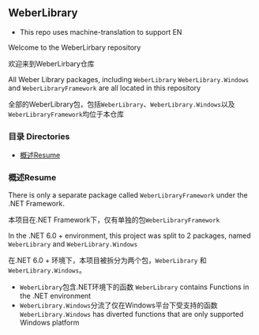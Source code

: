 ## WeberLibrary

* This repo uses machine-translation to support EN

Welcome to the WeberLirbary repository

欢迎来到WeberLirbary仓库


All Weber Library packages, including `WeberLibrary` `WeberLibrary.Windows` and `WeberLibraryFramework` are all located in this repository

全部的WeberLibrary包，包括`WeberLibrary`、`WeberLibrary.Windows`以及`WeberLibraryFramework`均位于本仓库


### 目录 Directories

* [概述Resume](#概述Resume)

### 概述Resume

There is only a separate package called `WeberLibraryFramework` under  the .NET Framework.

本项目在.NET Framework下，仅有单独的包`WeberLibraryFramework`


In the .NET 6.0 + environment, this project was split to 2 packages, named `WeberLibrary` and `WeberLibrary.Windows`

在.NET 6.0 + 环境下，本项目被拆分为两个包，`WeberLibrary` 和 `WeberLibrary.Windows`。

* `WeberLibrary`包含.NET环境下的函数  `WeberLibrary` contains Functions in the .NET environment
* `WeberLibrary.Windows`分流了仅在Windows平台下受支持的函数  `WeberLibrary.Windows` has diverted functions that are only supported Windows platform



